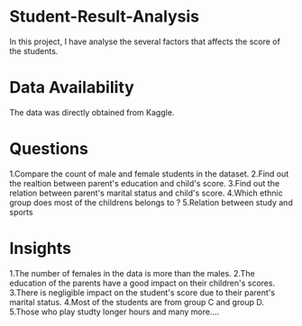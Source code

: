 # Student-Result-Analysis
In this project, I have analyse the several factors that affects the score of the students.

# Data Availability
The data was directly obtained from Kaggle.

# Questions
1.Compare the count of male and female students in the dataset.
2.Find out the realtion between parent's education and child's score.
3.Find out the relation between parent's marital status and child's score.
4.Which ethnic group does most of the childrens belongs to ?
5.Relation between study and sports

# Insights
1.The number of females in the data is more than the males.
2.The education of the parents have a good impact on their children's scores.
3.There is negligible impact on the student's score due to their parent's marital status.
4.Most of the students are from group C and group D.
5.Those who play studty longer hours
and many more....

